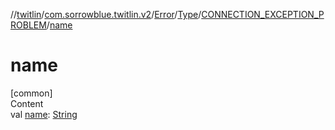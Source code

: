 //[twitlin](../../../../index.md)/[com.sorrowblue.twitlin.v2](../../../index.md)/[Error](../../index.md)/[Type](../index.md)/[CONNECTION_EXCEPTION_PROBLEM](index.md)/[name](name.md)



# name  
[common]  
Content  
val [name](name.md): [String](https://kotlinlang.org/api/latest/jvm/stdlib/kotlin/-string/index.html)  



